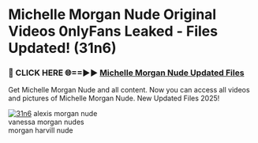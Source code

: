 # Michelle Morgan Nude Original Videos 0nlyFans Leaked - Files Updated! (31n6)

<h3>🔴 CLICK HERE 🌐==►► <a href="https://tinyurl.com/4mcuefdz" rel="nofollow">Michelle Morgan Nude Updated Files</a></h3>

Get Michelle Morgan Nude and all content. Now you can access all videos and pictures of Michelle Morgan Nude. New Updated Files 2025!

[![31n6](https://i.imgur.com/StAQSOY.gif)](https://tinyurl.com/4mcuefdz)
alexis morgan nude<br>
vanessa morgan nudes<br>
morgan harvill nude